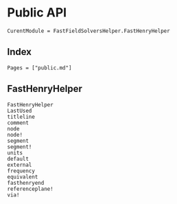 # Public API

```@meta
CurentModule = FastFieldSolversHelper.FastHenryHelper
```

## Index

```@index
Pages = ["public.md"]
```

## FastHenryHelper

```@docs
FastHenryHelper
LastUsed
titleline
comment
node
node!
segment
segment!
units
default
external
frequency
equivalent
fasthenryend
referenceplane!
via!
```
